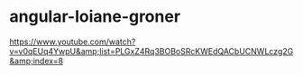 # angular-loiane-groner
https://www.youtube.com/watch?v=v0qEUq4YwpU&amp;list=PLGxZ4Rq3BOBoSRcKWEdQACbUCNWLczg2G&amp;index=8
